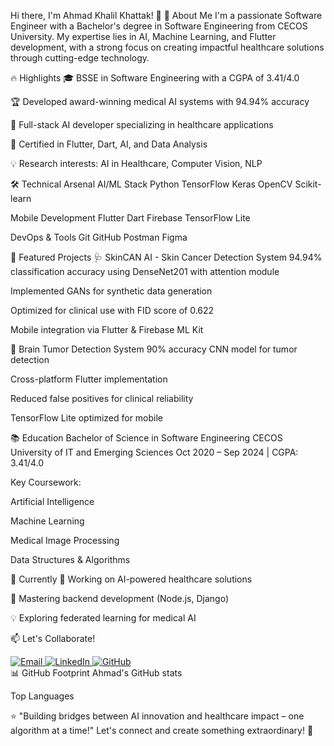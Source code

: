 Hi there, I'm Ahmad Khalil Khattak! 👋
🚀 About Me
I'm a passionate Software Engineer with a Bachelor's degree in Software Engineering from CECOS University. My expertise lies in AI, Machine Learning, and Flutter development, with a strong focus on creating impactful healthcare solutions through cutting-edge technology.

🔥 Highlights
🎓 BSSE in Software Engineering with a CGPA of 3.41/4.0

🏆 Developed award-winning medical AI systems with 94.94% accuracy

🧠 Full-stack AI developer specializing in healthcare applications

📜 Certified in Flutter, Dart, AI, and Data Analysis

💡 Research interests: AI in Healthcare, Computer Vision, NLP

🛠️ Technical Arsenal
AI/ML Stack
Python
TensorFlow
Keras
OpenCV
Scikit-learn

Mobile Development
Flutter
Dart
Firebase
TensorFlow Lite

DevOps & Tools
Git
GitHub
Postman
Figma

🌟 Featured Projects
🩺 SkinCAN AI - Skin Cancer Detection System
94.94% classification accuracy using DenseNet201 with attention module

Implemented GANs for synthetic data generation

Optimized for clinical use with FID score of 0.622

Mobile integration via Flutter & Firebase ML Kit

🧠 Brain Tumor Detection System
90% accuracy CNN model for tumor detection

Cross-platform Flutter implementation

Reduced false positives for clinical reliability

TensorFlow Lite optimized for mobile

📚 Education
Bachelor of Science in Software Engineering
CECOS University of IT and Emerging Sciences
Oct 2020 – Sep 2024 | CGPA: 3.41/4.0

Key Coursework:

Artificial Intelligence

Machine Learning

Medical Image Processing

Data Structures & Algorithms

📌 Currently
🔭 Working on AI-powered healthcare solutions

🌱 Mastering backend development (Node.js, Django)

💡 Exploring federated learning for medical AI

📫 Let's Collaborate!
<div id="badges"> <a href="mailto:ahmadkhanpakistan987@gmail.com"> <img src="https://img.shields.io/badge/Email-D14836?style=for-the-badge&logo=gmail&logoColor=white" alt="Email"/> </a> <a href="https://www.linkedin.com/in/ahmad-khalil-33bbb4283/"> <img src="https://img.shields.io/badge/LinkedIn-0077B5?style=for-the-badge&logo=linkedin&logoColor=white" alt="LinkedIn"/> </a> <a href="https://github.com/SoftTac"> <img src="https://img.shields.io/badge/GitHub-181717?style=for-the-badge&logo=github&logoColor=white" alt="GitHub"/> </a> </div>
📊 GitHub Footprint
Ahmad's GitHub stats

Top Languages

⭐️ "Building bridges between AI innovation and healthcare impact – one algorithm at a time!"
Let's connect and create something extraordinary! 🚀
